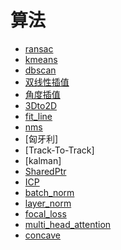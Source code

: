 # 算法
- [ransac](ransac.cpp)
- [kmeans](kmeans.cpp)
- [dbscan](dbscan.cpp)
- [双线性插值](bilinear_interpolation.cpp)
- [角度插值](bilinear_interpolation.cpp)
- [3Dto2D](project_3d_to_2d.cpp)
- [fit_line](fit_line.cpp)
- [nms](nms.py)
- [匈牙利]
- [Track-To-Track]
- [kalman]
- [SharedPtr](shared_ptr.cpp)
- [ICP](icp.cpp)
- [batch_norm](batch_norm.py)
- [layer_norm](layer_norm.py)
- [focal_loss](focal_loss.py)
- [multi_head_attention](multi_head_attention.py)
- [concave](concave_hull2d.cpp)
